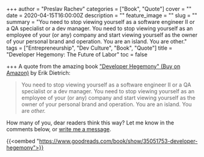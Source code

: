 +++
author = "Preslav Rachev"
categories = ["Book", "Quote"]
cover = ""
date = 2020-04-15T16:00:00Z
description = ""
feature_image = ""
slug = ""
summary = "You need to stop viewing yourself as a software engineer II or a QA specialist or a dev manager. You need to stop viewing yourself as an employee of your (or any) company and start viewing yourself as the owner of your personal brand and operation. You are an island. You are other."
tags = ["Entrepreneurship", "Dev Culture", "Book", "Quote"]
title = "Developer Hegemony: The Future of Labor"
toc = false

+++
A quote from the amazing book ["Developer Hegemony" (Buy on Amazon)](https://amzn.to/2Va55tn) by Erik Dietrich:

> You need to stop viewing yourself as a software engineer II or a QA specialist or a dev manager. You need to stop viewing yourself as an employee of your (or any) company and start viewing yourself as the owner of your personal brand and operation. You are an island. You are _other._

How many of you, dear readers think this way? Let me know in the comments below, or [write me a message](/contact). 

{{<oembed "https://www.goodreads.com/book/show/35051753-developer-hegemony">}}